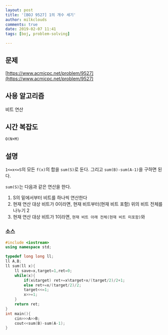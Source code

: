 ```yaml
---
layout: post
title: '[BOJ 9527] 1의 개수 세기'
author: milkclouds
comments: true
date: 2019-02-07 11:41
tags: [boj, problem-solving]

---
```


## 문제
[https://www.acmicpc.net/problem/9527](https://www.acmicpc.net/problem/9527)  


## 사용 알고리즘  
비트 연산


## 시간 복잡도  
`O(N+M)`  


## 설명  
`1<=x<=S`의 모든 `f(x)`의 합을 `sum(S)`로 둔다.
그리고 `sum(B)-sum(A-1)`을 구하면 된다.

`sum(S)`는 다음과 같은 연산을 한다.
1. S의 밑에서부터 비트를 하나씩 연산한다
2. 현재 연산 대상 비트가 0이라면, 현재 비트부터(현재 비트 포함) 위의 비트 전체를 나누기 2
3. 현재 연산 대상 비트가 1이라면, `현재 비트 아래 전체(현재 비트 미포함)`와 


### 소스  

```c++
#include <iostream>
using namespace std;

typedef long long ll;
ll A,B;
ll sum(ll x){
	ll save=x,target=1,ret=0;
	while(x){
		if(x&target) ret+=x%target+x/(target/2)/2+1;
		else ret+=x/(target/2)/2;
		target<<=1;
		x>>=1;
	}
	return ret;
}
int main(){
	cin>>>A>>B;
	cout<<sum(B)-sum(A-1);
}
```